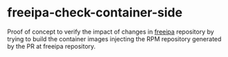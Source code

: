 # freeipa-check-container-side

Proof of concept to verify the impact of changes in [freeipa](https://github.com/freeipa/freeipa)
repository by trying to build the container images injecting the RPM
repository generated by the PR at freeipa repository.
